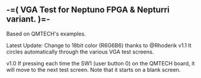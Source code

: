 -=( VGA Test for Neptuno FPGA & Nepturri variant. )=-
-----------------------------------------------------

Based on QMTECH's examples.

Latest Update: Change to 18bit color (R6G6B6) thanks to @Rhoderik
v1.1
It circles automatically through the various VGA test screens.

v1.0
If pressing each time the SW1 (user button 0)
on the QMTECH board, it will move to the next test screen.
Note that it starts on a blank screen.
